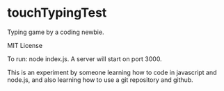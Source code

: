 # touchTypingTest
Typing game by a coding newbie.

MIT License

To run: node index.js. A server will start on port 3000.

This is an experiment by someone learning how to code in javascript and node.js, and also learning how to use a git repository and github.
